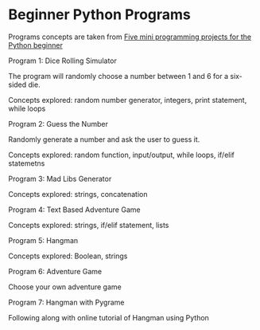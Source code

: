 # Beginner Python Programs

Programs concepts are taken from [Five mini programming projects for the Python beginner](https://knightlab.northwestern.edu/2014/06/05/five-mini-programming-projects-for-the-python-beginner/)


Program 1: Dice Rolling Simulator 

The program will randomly choose a number between 1 and 6 for a six-sided die.

Concepts explored: random number generator, integers, print statement, while loops


Program 2: Guess the Number 

Randomly generate a number and ask the user to guess it. 

Concepts explored: random function, input/output, while loops, if/elif statemetns 


Program 3: Mad Libs Generator

Concepts explored: strings, concatenation 

Program 4: Text Based Adventure Game 

Concepts explored: strings, if/elif statement, lists

Program 5: Hangman 

Concepts explored: Boolean, strings 

Program 6: Adventure Game

Choose your own adventure game 

Program 7: Hangman with Pygrame 

Following along with online tutorial of Hangman using Python
